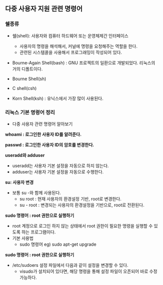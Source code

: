 ## 다중 사용자 지원 관련 명령어

### 쉘종류
- 쉘(shell): 사용자와 컴퓨터 하드웨어 또는 운영체제간 인터페이스
    - 사용자의 명령을 해석해서, 커널에 명령을 요청해주는 역할을 한다.
    - 관련된 시스템콜을 사용해서 프로그래밍이 작성되어 있다.

- Bourne-Again Shell(bash) : GNU 프로젝트의 일환으로 개발되었다. 리눅스의 거의 디폴트이다.
- Bourne Shell(sh)
- C shell(csh)
- Korn Shell(ksh) : 유닉스에서 가장 많이 사용된다.

### 리눅스 기본 명령어 정리
- 다중 사용자 관련 명령어 알아보기

**whoami : 로그인한 사용자 ID를 알려준다.**

**passwd : 로그인한 사용자 ID의 암호를 변경한다.**

**useradd와 adduser**
- useradd는 사용자 기본 설정을 자동으로 하지 않는다.
- adduser는 사용자 기본 설정을 자동으로 수행한다.

**su: 사용자 변경**
- 보통 su -와 함께 사용된다.
    - su root : 현재 사용자의 환경설정 기반, root로 변경한다.
    - su - root : 변경되는 사용자의 환경설정을 기반으로, root로 전환된다.

**sudo 명령어 : root 권한으로 실행하기**
- root 계정으로 로그인 하지 않는 상태에서 root 권한이 필요한 명령을 실행할 수 있도록 하는 프로그램이다.
- 기본 사용법
    - sudo 명령어
    eg) sudo apt-get upgrade

**sudo 명령어 : root 권한으로 실행하기**
- /etc/sudoers 설정 파일에서 다음과 같이 설정을 변경할 수 있다.
    - visudo가 설치되어 있다면, 해당 명령을 통해 설정 파일이 오픈되어 바로 수정 가능하다.
    
